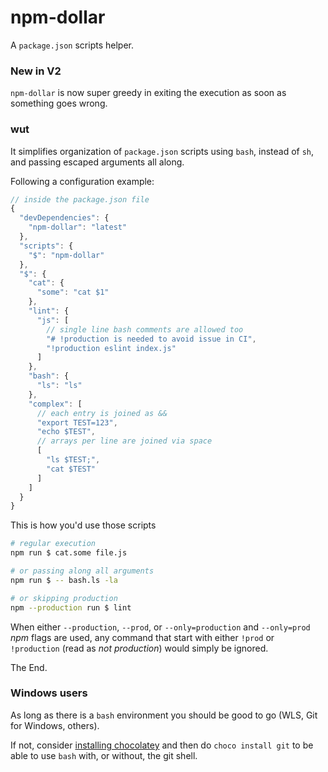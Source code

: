 # npm-dollar

A `package.json` scripts helper.

### New in V2

`npm-dollar` is now super greedy in exiting the execution as soon as something goes wrong.

### wut

It simplifies organization of `package.json` scripts using `bash`, instead of `sh`, and passing escaped arguments all along.

Following a configuration example:

```js
// inside the package.json file
{
  "devDependencies": {
    "npm-dollar": "latest"
  },
  "scripts": {
    "$": "npm-dollar"
  },
  "$": {
    "cat": {
      "some": "cat $1"
    },
    "lint": {
      "js": [
        // single line bash comments are allowed too
        "# !production is needed to avoid issue in CI",
        "!production eslint index.js"
      ]
    },
    "bash": {
      "ls": "ls"
    },
    "complex": [
      // each entry is joined as &&
      "export TEST=123",
      "echo $TEST",
      // arrays per line are joined via space
      [
        "ls $TEST;",
        "cat $TEST"
      ]
    ]
  }
}
```

This is how you'd use those scripts

```sh
# regular execution
npm run $ cat.some file.js

# or passing along all arguments
npm run $ -- bash.ls -la

# or skipping production
npm --production run $ lint
```

When either `--production`, `--prod`, or `--only=production` and `--only=prod` _npm_ flags are used, any command that start with either `!prod` or `!production` (read as _not production_) would simply be ignored.

The End.

### Windows users

As long as there is a `bash` environment you should be good to go (WLS, Git for Windows, others).

If not, consider [installing chocolatey](https://chocolatey.org/install) and then do `choco install git` to be able to use `bash` with, or without, the git shell.

